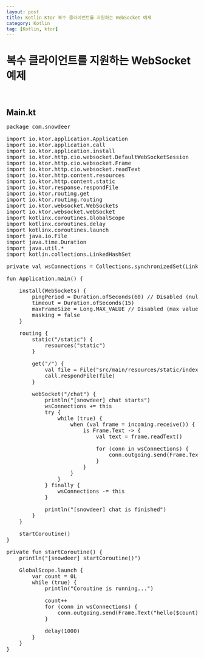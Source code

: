 ```yaml
---
layout: post
title: Kotlin Ktor 복수 클라이언트를 지원하는 WebSocket 예제
category: Kotlin
tag: [Kotlin, ktor]
---
```


# 복수 클라이언트를 지원하는 WebSocket 예제

<br>

## Main.kt

<pre class="prettyprint">
package com.snowdeer

import io.ktor.application.Application
import io.ktor.application.call
import io.ktor.application.install
import io.ktor.http.cio.websocket.DefaultWebSocketSession
import io.ktor.http.cio.websocket.Frame
import io.ktor.http.cio.websocket.readText
import io.ktor.http.content.resources
import io.ktor.http.content.static
import io.ktor.response.respondFile
import io.ktor.routing.get
import io.ktor.routing.routing
import io.ktor.websocket.WebSockets
import io.ktor.websocket.webSocket
import kotlinx.coroutines.GlobalScope
import kotlinx.coroutines.delay
import kotlinx.coroutines.launch
import java.io.File
import java.time.Duration
import java.util.*
import kotlin.collections.LinkedHashSet

private val wsConnections = Collections.synchronizedSet(LinkedHashSet&lt;DefaultWebSocketSession&gt;())

fun Application.main() {

    install(WebSockets) {
        pingPeriod = Duration.ofSeconds(60) // Disabled (null) by default
        timeout = Duration.ofSeconds(15)
        maxFrameSize = Long.MAX_VALUE // Disabled (max value). The connection will be closed if surpassed this length.
        masking = false
    }

    routing {
        static("/static") {
            resources("static")
        }

        get("/") {
            val file = File("src/main/resources/static/index.html")
            call.respondFile(file)
        }

        webSocket("/chat") {
            println("[snowdeer] chat starts")
            wsConnections += this
            try {
                while (true) {
                    when (val frame = incoming.receive()) {
                        is Frame.Text -> {
                            val text = frame.readText()

                            for (conn in wsConnections) {
                                conn.outgoing.send(Frame.Text(text))
                            }
                        }
                    }
                }
            } finally {
                wsConnections -= this
            }

            println("[snowdeer] chat is finished")
        }
    }

    startCoroutine()
}

private fun startCoroutine() {
    println("[snowdeer] startCoroutine()")

    GlobalScope.launch {
        var count = 0L
        while (true) {
            println("Coroutine is running...")

            count++
            for (conn in wsConnections) {
                conn.outgoing.send(Frame.Text("hello($count)"))
            }

            delay(1000)
        }
    }
}
</pre>
